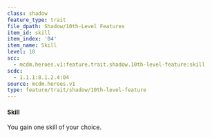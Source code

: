 ```yaml
---
class: shadow
feature_type: trait
file_dpath: Shadow/10th-Level Features
item_id: skill
item_index: '04'
item_name: Skill
level: 10
scc:
  - mcdm.heroes.v1:feature.trait.shadow.10th-level-feature:skill
scdc:
  - 1.1.1:8.1.2.4:04
source: mcdm.heroes.v1
type: feature/trait/shadow/10th-level-feature
---
```


#### Skill

You gain one skill of your choice.
